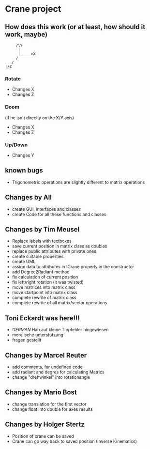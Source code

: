 ﻿# Crane project

## How does this work (or at least, how should it work, maybe)

```
     /\Y
      |
      |_____>X
     /
   /
|/Z
```

### Rotate

- Changes X
- Changes Z

### Doom

(if he isn't directly on the X/Y axis)

- Changes X
- Changes Z

### Up/Down

- Changes Y

## known bugs

- Trigonometric operations are slightly different to matrix operations

## Changes by All

- create GUI, interfaces and classes
- create Code for all these functions and classes

## Changes by Tim Meusel

- Replace labels with textboxes
- save current position in matrix class as doubles
- replace public attributes with private ones
- create suitable properties
- create UML
- assign data to attributes in ICrane properly in the constructor
- add Degree2Radiant method
- fix calculation of current position
- fix left/right rotation (it was twisted)
- move matrices into matrix class
- move startpoint into matrix class
- complete rewrite of matrix class
- complete rewrite of all matrix/vector operations

## Toni Eckardt was here!!!
- *GERMAN* Hab auf kleine Tippfehler hingewiesen
- moralische unterstützung
- fragen gestellt

## Changes by Marcel Reuter

- add comments, for undefined code
- add radiant and degres for calculating Matrics
- change "drehwinkel" into rotationangle

## Changes by Mario Bost

- change translation for the first vector
- change float into double for axes results

## Changes by Holger Stertz

- Position of crane can be saved
- Crane can go way back to saved position (Inverse Kinematics)
